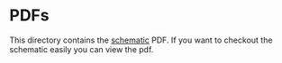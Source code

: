 # PDFs

This directory contains the [schematic](schematic.pdf) PDF. If you want to checkout the schematic easily you can view the pdf.
